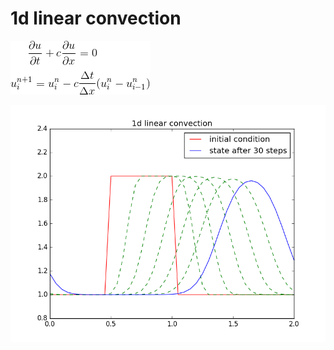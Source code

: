 # 1d linear convection

![equation](https://github.com/maximerihouey/easy-CFD/blob/master/12steps-to-navier/python/step1/equation.gif)

![Benchmark](https://github.com/maximerihouey/easy-CFD/blob/master/12steps-to-navier/python/step1/1d_linear_convection.png)
